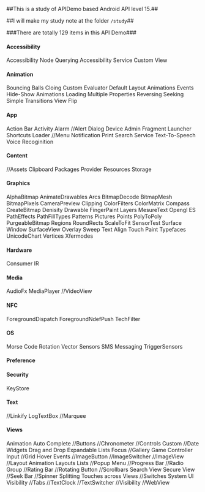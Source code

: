 ##This is a study of APIDemo based Android API level 15.##

##I will make my study note at the folder `/study`##

###There are totally 129 items in this API Demo###

<h4>Accessibility</h4>
     Accessibility Node Querying
     Accessibility Service
     Custom View
<h4>Animation</h4>
     Bouncing Balls
     Cloing
     Custom Evaluator
     Default Layout Animations
     Events
     Hide-Show Animations
     Loading     
     Multiple Properties
     Reversing
     Seeking
     Simple Transitions
     View Flip
<h4>App</h4>
     Action Bar
     Activity
     Alarm
     //Alert Dialog
     Device Admin
     Fragment
     Launcher Shortcuts
     Loader
     //Menu
     Notification
     Print
     Search
     Service
     Text-To-Speech
     Voice Recoginition
<h4>Content</h4>
     //Assets
     Clipboard
     Packages
     Provider
     Resources
     Storage
<h4>Graphics</h4>
     AlphaBitmap
     AnimateDrawables
     Arcs
     BitmapDecode
     BitmapMesh
     BitmapPixels
     CameraPreview
     Clipping
     ColorFilters
     ColorMatrix
     Compass
     CreateBitmap
     Denisity
     Drawable
     FingerPaint
     Layers
     MesureText
     Opengl ES
     PathEffects
     PathFillTypes
     Patterns
     Pictures
     Points
     PolyToPoly
     PurgeableBitmap
     Regions
     RoundRects
     ScaleToFit
     SensorTest
     Surface Window
     SurfaceView Overlay
     Sweep
     Text Align
     Touch Paint
     Typefaces
     UnicodeChart
     Vertices
     Xfermodes
<h4>Hardware</h4>
     Consumer IR
<h4>Media</h4>
     AudioFx
     MediaPlayer
     //VideoView
<h4>NFC</h4>
     ForegroundDispatch
     ForegroundNdefPush
     TechFilter
<h4>OS</h4>
     Morse Code
     Rotation Vector
     Sensors
     SMS Messaging
     TriggerSensors
<h4>Preference</h4>
<h4>Security</h4>
     KeyStore
<h4>Text</h4>
     //Linkify
     LogTextBox
     //Marquee
<h4>Views</h4>
     Animation
     Auto Complete
     //Buttons
     //Chronometer
     //Controls
     Custom
     //Date Widgets
     Drag and Drop
     Expandable Lists
     Focus
     //Gallery
     Game Controller Input
     //Grid
     Hover Events
     //ImageButton
     //ImageSwitcher
     //ImageView
     //Layout Animation
     Layouts
     Lists
     //Popup Menu
     //Progress Bar
     //Radio Group
     //Rating Bar
     //Rotating Button
     //Scrollbars
     Search View
     Secure View
     //Seek Bar
     //Spinner
     Splitting Touches across Views
     //Switches
     System UI Visibility
     //Tabs
     //TextClock     
     //TextSwitcher
     //Visibility
     //WebView
